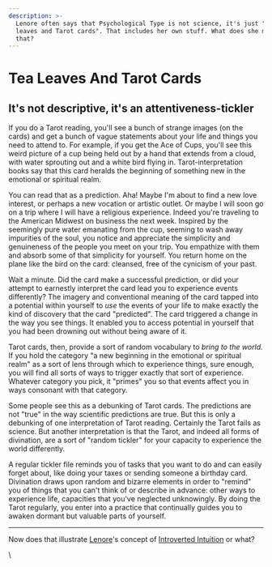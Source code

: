 ```yaml
---
description: >-
  Lenore often says that Psychological Type is not science, it's just "tea
  leaves and Tarot cards". That includes her own stuff. What does she mean by
  that?
---
```


# Tea Leaves And Tarot Cards

## It's not descriptive, it's an attentiveness-tickler

If you do a Tarot reading, you'll see a bunch of strange images (on the cards) and get a bunch of vague statements about your life and things you need to attend to. For example, if you get the Ace of Cups, you'll see this weird picture of a cup being held out by a hand that extends from a cloud, with water sprouting out and a white bird flying in. Tarot-interpretation books say that this card heralds the beginning of something new in the emotional or spiritual realm.

You can read that as a prediction. Aha! Maybe I'm about to find a new love interest, or perhaps a new vocation or artistic outlet. Or maybe I will soon go on a trip where I will have a religious experience. Indeed you're traveling to the American Midwest on business the next week. Inspired by the seemingly pure water emanating from the cup, seeming to wash away impurities of the soul, you notice and appreciate the simplicity and genuineness of the people you meet on your trip. You empathize with them and absorb some of that simplicity for yourself. You return home on the plane like the bird on the card: cleansed, free of the cynicism of your past.

Wait a minute. Did the card make a successful prediction, or did your attempt to earnestly interpret the card lead you to experience events differently? The imagery and conventional meaning of the card tapped into a potential within yourself to _use_ the events of your life to make exactly the kind of discovery that the card "predicted". The card triggered a change in the way you see things. It enabled you to access potential in yourself that you had been drowning out without being aware of it.

Tarot cards, then, provide a sort of random vocabulary to _bring to the world._ If you hold the category "a new beginning in the emotional or spiritual realm" as a sort of lens through which to experience things, sure enough, you will find all sorts of ways to trigger exactly that sort of experience. Whatever category you pick, it "primes" you so that events affect you in ways consonant with that category.

Some people see this as a debunking of Tarot cards. The predictions are not "true" in the way scientific predictions are true. But this is only a debunking of one interpretation of Tarot reading. Certainly the Tarot fails as science. But another interpretation is that the Tarot, and indeed all forms of divination, are a sort of "random tickler" for your capacity to experience the world differently.

A regular tickler file reminds you of tasks that you want to do and can easily forget about, like doing your taxes or sending someone a birthday card. Divination draws upon random and bizarre elements in order to "remind" you of things that you can't think of or describe in advance: other ways to experience life, capacities that you've neglected unknowingly. By doing the Tarot regularly, you enter into a practice that continually guides you to awaken dormant but valuable parts of yourself.

***

Now does that illustrate [Lenore](../people-and-systems/lenore-thomson.md)'s concept of [Introverted Intuition](../fundamentals/function-attitude/perception/intuition/introverted-intuition.md) or what?

\
